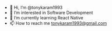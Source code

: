 - 👋 Hi, I’m @tonykaram1993
- 👀 I’m interested in Software Development
- 🌱 I’m currently learning React Native
- 📫 How to reach me tonykaram1993@gmail.com

<!---
tonykaram1993/tonykaram1993 is a ✨ special ✨ repository because its `README.md` (this file) appears on your GitHub profile.
You can click the Preview link to take a look at your changes.
--->
